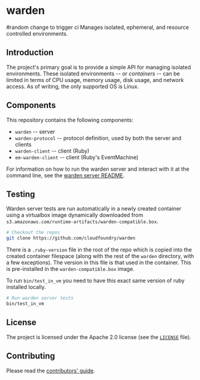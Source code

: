 # warden
#random change to trigger ci
Manages isolated, ephemeral, and resource controlled environments.

## Introduction

The project's primary goal is to provide a simple API for managing
isolated environments. These isolated environments -- or _containers_ --
can be limited in terms of CPU usage, memory usage, disk usage, and
network access. As of writing, the only supported OS is Linux.

## Components

This repository contains the following components:

* `warden` -- server
* `warden-protocol` -- protocol definition, used by both the server and clients
* `warden-client` -- client (Ruby)
* `em-warden-client` -- client (Ruby's EventMachine)

For information on how to run the warden server and interact with it
at the command line, see the [warden server README](warden/README.md).

## Testing

Warden server tests are run automatically in a newly created container using
a virtualbox image dynamically downloaded from
`s3.amazonaws.com/runtime-artifacts/warden-compatible.box`.

```bash
# Checkout the repos
git clone https://github.com/cloudfoundry/warden
```

There is a `.ruby-version` file in the root of the repo which is copied into
the created container filespace (along with the rest of the `warden`
directory, with a few exceptions). The version in this file is that used
in the container. This is pre-installed in the `warden-compatible.box` image.

To run `bin/test_in_vm` you need to have this exact same version of ruby
installed locally.

```bash
# Run warden server tests
bin/test_in_vm
```

## License

The project is licensed under the Apache 2.0 license (see the
[`LICENSE`][license] file).

[license]: /LICENSE

## Contributing

Please read the [contributors' guide](https://github.com/cloudfoundry/warden/blob/master/CONTRIBUTING.md).
